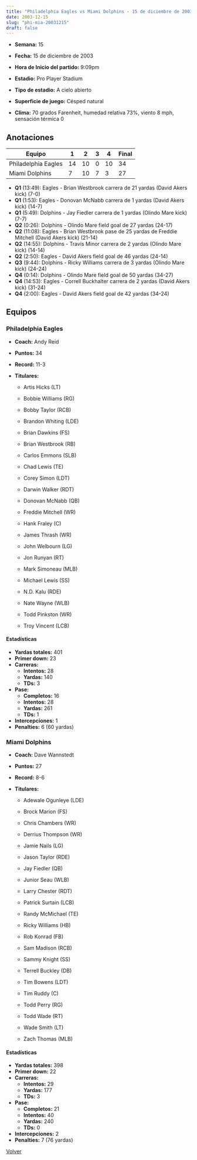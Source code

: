```yaml
---
title: "Philadelphia Eagles vs Miami Dolphins - 15 de diciembre de 2003"
date: 2003-12-15
slug: "phi-mia-20031215"
draft: false
---
```


* **Semana:** 15
* **Fecha:** 15 de diciembre de 2003

* **Hora de Inicio del partido:** 9:09pm
* **Estadio:** Pro Player Stadium
* **Tipo de estadio:** A cielo abierto
* **Superficie de juego:** Césped natural
* **Clima:** 70 grados Farenheit, humedad relativa 73%, viento 8 mph, sensación térmica 0





## Anotaciones
| Equipo | 1 | 2 | 3 | 4 | Final |
|--------|---|---|---|---|-------|
| Philadelphia Eagles  | 14 | 10 | 0 | 10  | 34 |
| Miami Dolphins  | 7 | 10 | 7 | 3  | 27 |
* **Q1** (13:49): Eagles - Brian Westbrook carrera de 21 yardas (David Akers kick) (7-0)
* **Q1** (1:53): Eagles - Donovan McNabb carrera de 1 yardas (David Akers kick) (14-7)
* **Q1** (5:49): Dolphins - Jay Fiedler carrera de 1 yardas (Olindo Mare kick) (7-7)
* **Q2** (0:26): Dolphins - Olindo Mare field goal de 27 yardas (24-17)
* **Q2** (11:08): Eagles - Brian Westbrook pase de 25 yardas de Freddie Mitchell (David Akers kick) (21-14)
* **Q2** (14:55): Dolphins - Travis Minor carrera de 2 yardas (Olindo Mare kick) (14-14)
* **Q2** (2:50): Eagles - David Akers field goal de 46 yardas (24-14)
* **Q3** (9:44): Dolphins - Ricky Williams carrera de 3 yardas (Olindo Mare kick) (24-24)
* **Q4** (0:14): Dolphins - Olindo Mare field goal de 50 yardas (34-27)
* **Q4** (14:53): Eagles - Correll Buckhalter carrera de 2 yardas (David Akers kick) (31-24)
* **Q4** (2:00): Eagles - David Akers field goal de 42 yardas (34-24)


## Equipos


### Philadelphia Eagles
* **Coach:** Andy Reid
* **Puntos:** 34
* **Record:** 11-3
* **Titulares:** 

  * Artis Hicks (LT) 

  * Bobbie Williams (RG) 

  * Bobby Taylor (RCB) 

  * Brandon Whiting (LDE) 

  * Brian Dawkins (FS) 

  * Brian Westbrook (RB) 

  * Carlos Emmons (SLB) 

  * Chad Lewis (TE) 

  * Corey Simon (LDT) 

  * Darwin Walker (RDT) 

  * Donovan McNabb (QB) 

  * Freddie Mitchell (WR) 

  * Hank Fraley (C) 

  * James Thrash (WR) 

  * John Welbourn (LG) 

  * Jon Runyan (RT) 

  * Mark Simoneau (MLB) 

  * Michael Lewis (SS) 

  * N.D. Kalu (RDE) 

  * Nate Wayne (WLB) 

  * Todd Pinkston (WR) 

  * Troy Vincent (LCB) 

#### Estadísticas
* **Yardas totales:** 401
* **Primer down:** 23
* **Carreras:**
  * **Intentos:** 28
  * **Yardas:** 140
  * **TDs:** 3
* **Pase:**
  * **Completos:** 16
  * **Intentos:** 28
  * **Yardas:** 261
  * **TDs:** 1
* **Intercepciones:** 1
* **Penalties:** 6 (60 yardas)

### Miami Dolphins
* **Coach:** Dave Wannstedt
* **Puntos:** 27
* **Record:** 8-6
* **Titulares:** 

  * Adewale Ogunleye (LDE) 

  * Brock Marion (FS) 

  * Chris Chambers (WR) 

  * Derrius Thompson (WR) 

  * Jamie Nails (LG) 

  * Jason Taylor (RDE) 

  * Jay Fiedler (QB) 

  * Junior Seau (WLB) 

  * Larry Chester (RDT) 

  * Patrick Surtain (LCB) 

  * Randy McMichael (TE) 

  * Ricky Williams (HB) 

  * Rob Konrad (FB) 

  * Sam Madison (RCB) 

  * Sammy Knight (SS) 

  * Terrell Buckley (DB) 

  * Tim Bowens (LDT) 

  * Tim Ruddy (C) 

  * Todd Perry (RG) 

  * Todd Wade (RT) 

  * Wade Smith (LT) 

  * Zach Thomas (MLB) 

#### Estadísticas
* **Yardas totales:** 398
* **Primer down:** 22
* **Carreras:**
  * **Intentos:** 29
  * **Yardas:** 177
  * **TDs:** 3
* **Pase:**
  * **Completos:** 21
  * **Intentos:** 40
  * **Yardas:** 240
  * **TDs:** 0
* **Intercepciones:** 2
* **Penalties:** 7 (76 yardas)


[Volver](/historia/2003)
